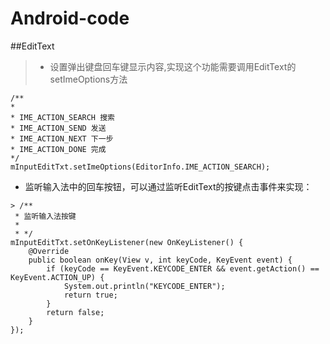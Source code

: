 # Android-code

##EditText  
> * 设置弹出键盘回车键显示内容,实现这个功能需要调用EditText的setImeOptions方法
```
/**
*
* IME_ACTION_SEARCH 搜索
* IME_ACTION_SEND 发送
* IME_ACTION_NEXT 下一步
* IME_ACTION_DONE 完成
*/
mInputEditTxt.setImeOptions(EditorInfo.IME_ACTION_SEARCH);
```
* 监听输入法中的回车按钮，可以通过监听EditText的按键点击事件来实现：
```
> /**
 * 监听输入法按键
 * 
 * */
mInputEditTxt.setOnKeyListener(new OnKeyListener() {
    @Override
    public boolean onKey(View v, int keyCode, KeyEvent event) {
        if (keyCode == KeyEvent.KEYCODE_ENTER && event.getAction() == KeyEvent.ACTION_UP) {
            System.out.println("KEYCODE_ENTER");
            return true;
        }
        return false;
    }
});
```

